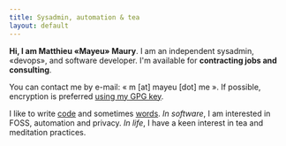 ```yaml
---
title: Sysadmin, automation & tea
layout: default
---
```


**Hi, I am Matthieu «Mayeu» Maury**. I am an independent sysadmin, «devops», and software developer. I'm available for **contracting jobs and consulting**.

You can contact me by e-mail: « m [at] mayeu [dot] me ». If possible,
encryption is preferred [using my GPG key](/assets/0xb00da693.asc).

I like to write [code](https://github.com/Mayeu) and sometimes [words](/blog).
*In software*, I am interested in FOSS, automation and privacy. *In life*, I have a
keen interest in tea and meditation practices.
